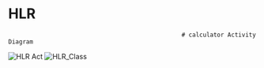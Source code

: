 # HLR
                                                     # calculator Activity Diagram
                                                     
![HLR Act](https://user-images.githubusercontent.com/78873487/107738818-793e1600-6d2d-11eb-9fa4-d0ce4fb722e7.PNG)
![HLR_Class](https://user-images.githubusercontent.com/78890690/107761208-ffb81f00-6d50-11eb-9887-1eb8a3ca8910.jpg)


                               
